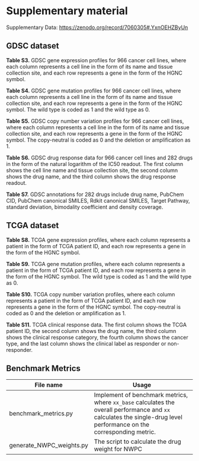 # Supplementary material



Supplementary Data:  https://zenodo.org/record/7060305#.YxnOEHZByUn



## GDSC dataset

**Table S3.** GDSC gene expression profiles for 966 cancer cell lines, where each column represents a cell line in the form of its name and tissue collection site, and each row represents a gene in the form of the HGNC symbol.

 

**Table S4.** GDSC gene mutation profiles for 966 cancer cell lines, where each column represents a cell line in the form of its name and tissue collection site, and each row represents a gene in the form of the HGNC symbol. The wild type is coded as 1 and the wild type as 0.

 

**Table S5.** GDSC copy number variation profiles for 966 cancer cell lines, where each column represents a cell line in the form of its name and tissue collection site, and each row represents a gene in the form of the HGNC symbol. The copy-neutral is coded as 0 and the deletion or amplification as 1.

 

**Table S6.** GDSC drug response data for 966 cancer cell lines and 282 drugs in the form of the natural logarithm of the IC50 readout. The first column shows the cell line name and tissue collection site, the second column shows the drug name, and the third column shows the drug response readout.

 

**Table S7.** GDSC annotations for 282 drugs include drug name, PubChem CID, PubChem canonical SMILES, Rdkit canonical SMILES, Target Pathway, standard deviation, bimodality coefficient and density coverage.



## TCGA dataset

**Table S8.** TCGA gene expression profiles, where each column represents a patient in the form of TCGA patient ID, and each row represents a gene in the form of the HGNC symbol.

 

**Table S9.** TCGA gene mutation profiles, where each column represents a patient in the form of TCGA patient ID, and each row represents a gene in the form of the HGNC symbol. The wild type is coded as 1 and the wild type as 0.

 

**Table S10.** TCGA copy number variation profiles, where each column represents a patient in the form of TCGA patient ID, and each row represents a gene in the form of the HGNC symbol. The copy-neutral is coded as 0 and the deletion or amplification as 1.

 

**Table S11.** TCGA clinical response data. The first column shows the TCGA patient ID, the second column shows the drug name, the third column shows the clinical response category, the fourth column shows the cancer type, and the last column shows the clinical label as responder or non-responder.



## Benchmark Metrics

| File name                | Usage                                                        |
| ------------------------ | ------------------------------------------------------------ |
| benchmark_metrics.py     | Implement of benchmark metrics, where `xx_base`  calculates the overall performance and `xx` calculates the single-drug level performance on the corresponding metric. |
| generate_NWPC_weights.py | The script to calculate the drug weight for NWPC             |

